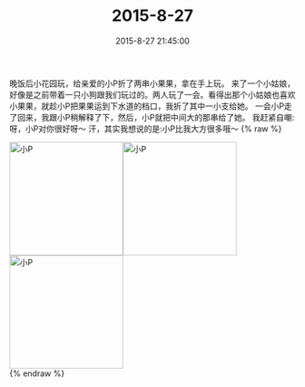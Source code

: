 ﻿---
title: 2015-8-27
date: 2015-8-27 21:45:00
tags:
categories: 妈妈
---
晚饭后小花园玩，给亲爱的小P折了两串小果果，拿在手上玩。
来了一个小姑娘，好像是之前带着一只小狗跟我们玩过的。两人玩了一会。看得出那个小姑娘也喜欢小果果，就趁小P把果果运到下水道的档口，我折了其中一小支给她。
一会小P走了回来，我跟小P稍解释了下，然后，小P就把中间大的那串给了她。
我赶紧自嘲:
呀，小P对你很好呀～
汗，其实我想说的是:小P比我大方很多哦～
{% raw %}
<div style="width:500 px">
<div style="float:left; width:100 px"><img src="/images/微信图片_20171011153332.jpg" width="200" alt="小P"></div>
<div style="float:left; width:100 px"><img src="/images/微信图片_20171011153346.jpg" width="200" alt="小P"></div>
<div style="float:left; width:100 px"><img src="/images/微信图片_20171011153357.jpg" width="200" alt="小P"></div>
<div style="clear:both"></div>
</div>
{% endraw %}